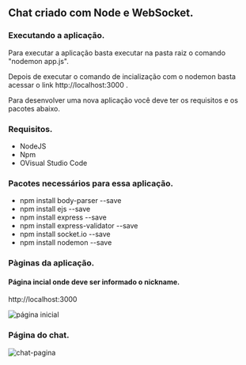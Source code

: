 ## Chat criado com Node e WebSocket.

### Executando a aplicação.

 Para executar a aplicação basta executar na pasta raiz o comando "nodemon app.js".

 Depois de executar o comando de incialização com o nodemon basta acessar o link http://localhost:3000 .
 
 Para desenvolver uma nova aplicação você deve ter os requisitos e os pacotes abaixo.

### Requisitos.

- NodeJS
- Npm
- OVisual Studio Code

### Pacotes necessários para essa aplicação.

- npm install body-parser --save
- npm install ejs --save
- npm install express --save
- npm install express-validator --save
- npm install socket.io --save
- npm install nodemon --save


### Pàginas da aplicação.

#### Página incial onde deve ser informado o nickname.

http://localhost:3000

![página inicial](https://user-images.githubusercontent.com/17622032/50499512-4cd1bd80-0a31-11e9-8da9-ef2040edad88.png)



### Página do chat.

![chat-pagina](https://user-images.githubusercontent.com/17622032/50499573-beaa0700-0a31-11e9-8e53-960589a641f3.png)

 
